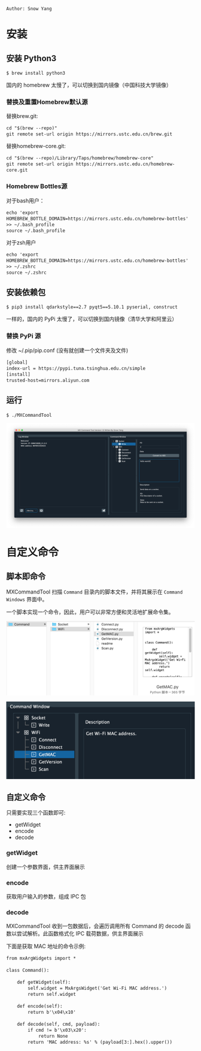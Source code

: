 ```
Author: Snow Yang
```

# 安装

## 安装 Python3 

```
$ brew install python3
```

国内的 homebrew 太慢了，可以切换到国内镜像（中国科技大学镜像）

### 替换及重置Homebrew默认源

替换brew.git:
```
cd "$(brew --repo)"
git remote set-url origin https://mirrors.ustc.edu.cn/brew.git
```

替换homebrew-core.git:
```
cd "$(brew --repo)/Library/Taps/homebrew/homebrew-core"
git remote set-url origin https://mirrors.ustc.edu.cn/homebrew-core.git
```

### Homebrew Bottles源

对于bash用户：

```
echo 'export HOMEBREW_BOTTLE_DOMAIN=https://mirrors.ustc.edu.cn/homebrew-bottles' >> ~/.bash_profile
source ~/.bash_profile
```

对于zsh用户

```
echo 'export HOMEBREW_BOTTLE_DOMAIN=https://mirrors.ustc.edu.cn/homebrew-bottles' >> ~/.zshrc
source ~/.zshrc
```

## 安装依赖包

```
$ pip3 install qdarkstyle==2.7 pyqt5==5.10.1 pyserial, construct
```

一样的，国内的 PyPi 太慢了，可以切换到国内镜像（清华大学和阿里云）

### 替换 PyPi 源

修改 ~/.pip/pip.conf (没有就创建一个文件夹及文件)

```
[global]
index-url = https://pypi.tuna.tsinghua.edu.cn/simple
[install]
trusted-host=mirrors.aliyun.com
```

## 运行

```
$ ./MXCommandTool
```

![window](resources/window.png)

# 自定义命令

## 脚本即命令

MXCommandTool 扫描 `Command` 目录内的脚本文件，并将其展示在 `Command Windows` 界面中。

一个脚本实现一个命令，因此，用户可以非常方便和灵活地扩展命令集。

![commanddir](resources/commanddir.png)

![commandwindow](resources/commandwindow.png)

## 自定义命令

只需要实现三个函数即可:

* getWidget
* encode
* decode

### getWidget

创建一个参数界面，供主界面展示

### encode

获取用户输入的参数，组成 IPC 包

### decode

MXCommandTool 收到一包数据后，会遍历调用所有 Command 的 decode 函数以尝试解析。此函数格式化 IPC 载荷数据，供主界面展示

下面是获取 MAC 地址的命令示例:

```
from mxArgWidgets import *

class Command():

    def getWidget(self):
        self.widget = MxArgsWidget('Get Wi-Fi MAC address.')
        return self.widget

    def encode(self):
        return b'\x04\x10'

    def decode(self, cmd, payload):
        if cmd != b'\x03\x20':
            return None
        return 'MAC address: %s' % (payload[3:].hex().upper())
```